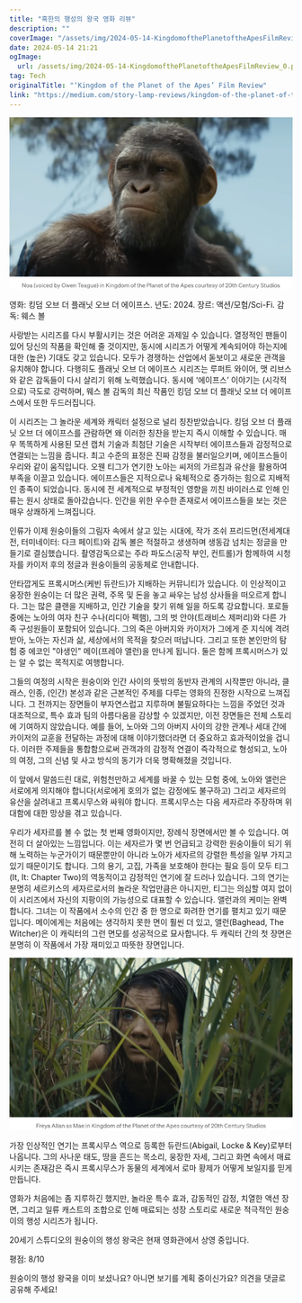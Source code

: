 ```yaml
---
title: "혹한의 행성의 왕국 영화 리뷰"
description: ""
coverImage: "/assets/img/2024-05-14-KingdomofthePlanetoftheApesFilmReview_0.png"
date: 2024-05-14 21:21
ogImage:
  url: /assets/img/2024-05-14-KingdomofthePlanetoftheApesFilmReview_0.png
tag: Tech
originalTitle: "‘Kingdom of the Planet of the Apes’ Film Review"
link: "https://medium.com/story-lamp-reviews/kingdom-of-the-planet-of-the-apes-film-review-fb47cd16b53e"
---
```


![image](/assets/img/2024-05-14-KingdomofthePlanetoftheApesFilmReview_0.png)

영화: 킹덤 오브 더 플래닛 오브 더 에이프스. 년도: 2024. 장르: 액션/모험/Sci-Fi. 감독: 웨스 볼

사랑받는 시리즈를 다시 부활시키는 것은 어려운 과제일 수 있습니다. 열정적인 팬들이 있어 당신의 작품을 확인해 줄 것이지만, 동시에 시리즈가 어떻게 계속되어야 하는지에 대한 (높은) 기대도 갖고 있습니다. 모두가 경쟁하는 산업에서 돋보이고 새로운 관객을 유치해야 합니다. 다행히도 플래닛 오브 더 에이프스 시리즈는 루퍼트 와이어, 맷 리브스와 같은 감독들이 다시 살리기 위해 노력했습니다. 동시에 ‘에이프스’ 이야기는 (시각적으로) 극도로 강력하며, 웨스 볼 감독의 최신 작품인 킹덤 오브 더 플래닛 오브 더 에이프스에서 또한 두드러집니다.

이 시리즈는 그 놀라운 세계와 캐릭터 설정으로 널리 칭찬받았습니다. 킹덤 오브 더 플래닛 오브 더 에이프스를 관람하면 왜 이러한 칭찬을 받는지 즉시 이해할 수 있습니다. 매우 똑똑하게 사용된 모션 캡처 기술과 최첨단 기술은 시작부터 에이프스들과 감정적으로 연결되는 느낌을 줍니다. 최고 수준의 표정은 진짜 감정을 불러일으키며, 에이프스들이 우리와 같이 움직입니다. 오웬 티그가 연기한 노아는 씨저의 가르침과 유산을 활용하여 부족을 이끌고 있습니다. 에이프스들은 지적으로나 육체적으로 증가하는 힘으로 지배적인 종족이 되었습니다. 동시에 전 세계적으로 부정적인 영향을 끼친 바이러스로 인해 인류는 원시 상태로 돌아갔습니다. 인간을 위한 우수한 존재로서 에이프스들을 보는 것은 매우 상쾌하게 느껴집니다.

인류가 이제 원숭이들의 그림자 속에서 살고 있는 시대에, 작가 조쉬 프리드먼(전세계대전, 터미네이터: 다크 페이트)와 감독 볼은 적절하고 생생하며 생동감 넘치는 정글을 만들기로 결심했습니다. 촬영감독으로는 주라 파도스(공작 부인, 컨트롤)가 함께하여 시청자를 카이저 후의 정글과 원숭이들의 공동체로 안내합니다.

안타깝게도 프록시머스(케빈 듀란드)가 지배하는 커뮤니티가 있습니다. 이 인상적이고 웅장한 원숭이는 더 많은 권력, 주목 및 돈을 놓고 싸우는 남성 상사들을 떠오르게 합니다. 그는 많은 클랜을 지배하고, 인간 기술을 찾기 위해 일을 하도록 강요합니다. 포로들 중에는 노아의 여자 친구 수나(리디아 펙햄), 그의 벗 안야(트래비스 제퍼리)와 다른 가족 구성원들이 포함되어 있습니다. 그의 죽은 아버지와 카이저가 그에게 준 지식에 격려받아, 노아는 자신과 삶, 세상에서의 목적을 찾으러 떠납니다. 그리고 또한 본인만의 탐험 중 에코인 "야생인" 메이(프레야 앨런)을 만나게 됩니다. 둘은 함께 프록시머스가 있는 알 수 없는 목적지로 여행합니다.

그들의 여정의 시작은 원숭이와 인간 사이의 뜻밖의 동반자 관계의 시작뿐만 아니라, 클래스, 인종, (인간) 본성과 같은 근본적인 주제를 다루는 영화의 진정한 시작으로 느껴집니다. 그 전까지는 장면들이 부자연스럽고 지루하며 불필요하다는 느낌을 주었던 것과 대조적으로, 특수 효과 팀의 아름다움을 감상할 수 있겠지만, 이전 장면들은 전체 스토리에 기여하지 않았습니다. 예를 들어, 노아와 그의 아버지 사이의 강한 관계나 세대 간에 카이저의 교훈을 전달하는 과정에 대해 이야기했더라면 더 중요하고 효과적이었을 겁니다. 이러한 주제들을 통합함으로써 관객과의 감정적 연결이 즉각적으로 형성되고, 노아의 여정, 그의 신념 및 사고 방식의 동기가 더욱 명확해졌을 것입니다.

이 앞에서 말씀드린 대로, 위험천만하고 세계를 바꿀 수 있는 모험 중에, 노아와 앨런은 서로에게 의지해야 합니다(서로에게 호의가 없는 감정에도 불구하고) 그리고 세자르의 유산을 살려내고 프록시무스와 싸워야 합니다. 프록시무스는 다음 세자르라 주장하며 위대함에 대한 망상을 겪고 있습니다.

우리가 세자르를 볼 수 없는 첫 번째 영화이지만, 장례식 장면에서만 볼 수 있습니다. 여전히 더 살아있는 느낌입니다. 이는 세자르가 몇 번 언급되고 강력한 원숭이들이 되기 위해 노력하는 누군가이기 때문뿐만이 아니라 노아가 세자르의 강렬한 특성을 일부 가지고 있기 때문이기도 합니다. 그의 용기, 고집, 가족을 보호해야 한다는 필요 등이 모두 티그(It, It: Chapter Two)의 역동적이고 감정적인 연기에 잘 드러나 있습니다. 그의 연기는 분명히 세르키스의 세자르로서의 놀라운 작업만큼은 아니지만, 티그는 의심할 여지 없이 이 시리즈에서 자신의 지팡이의 가능성으로 대표할 수 있습니다. 앨런과의 케미는 완벽합니다. 그녀는 이 작품에서 소수의 인간 중 한 명으로 화려한 연기를 펼치고 있기 때문입니다. 메이에게는 처음에는 생각하지 못한 면이 훨씬 더 있고, 앨런(Baghead, The Witcher)은 이 캐릭터의 그런 면모를 성공적으로 묘사합니다. 두 캐릭터 간의 첫 장면은 분명히 이 작품에서 가장 재미있고 따뜻한 장면입니다.

![이미지](/assets/img/2024-05-14-KingdomofthePlanetoftheApesFilmReview_2.png)

가장 인상적인 연기는 프록시무스 역으로 등록한 듀란드(Abigail, Locke & Key)로부터 나옵니다. 그의 사나운 태도, 땅을 흔드는 목소리, 웅장한 자세, 그리고 화면 속에서 매료시키는 존재감은 즉시 프록시무스가 동물의 세계에서 로마 황제가 어떻게 보일지를 믿게 만듭니다.

영화가 처음에는 좀 지루하긴 했지만, 놀라운 특수 효과, 감동적인 감정, 치열한 액션 장면, 그리고 일류 캐스트의 조합으로 인해 매료되는 성장 스토리로 새로운 적극적인 원숭이의 행성 시리즈가 됩니다.

20세기 스튜디오의 원숭이의 행성 왕국은 현재 영화관에서 상영 중입니다.

평점: 8/10

원숭이의 행성 왕국을 이미 보셨나요? 아니면 보기를 계획 중이신가요? 의견을 댓글로 공유해 주세요!
